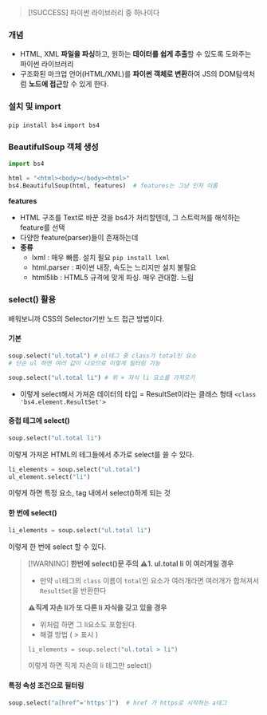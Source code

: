 >[!SUCCESS]  파이썬 라이브러리 중 하나이다 
### 개념 
- HTML, XML **파일을 파싱**하고, 원하는 **데이터를 쉽게 추출**할 수 있도록 도와주는 파이썬 라이브러리 
- 구조화된 마크업 언어(HTML/XML)를 **파이썬 객체로 변환**하여 JS의 DOM탐색처럼 **노드에 접근**할 수 있게 한다.

### 설치 및 import
```pip install bs4```
```import bs4```

### BeautifulSoup 객체 생성 
```python
import bs4

html = "<html><body></body><html>"
bs4.BeautifulSoup(html, features)  # features는 그냥 인자 이름 
```
**features**
- HTML 구조를 Text로 바꾼 것을 bs4가 처리할텐데, 그 스트럭쳐를 해석하는 feature를 선택 
- 다양한 feature(parser)들이 존재하는데 
- **종류** 
	- lxml : 매우 빠름. 설치 필요 `pip install lxml`
	- html.parser : 파이썬 내장, 속도는 느리지만 설치 불필요
	- html5lib : HTML5 규격에 맞게 파싱. 매우 관대함. 느림 

### select() 활용 
배워보니까 CSS의 Selector기반 노드 접근 방법이다.
#### 기본 
```python
soup.select("ul.total") # ul테그 중 class가 total인 요소 
# 단순 ul 하면 여러 값이 나오므로 이렇게 필터링 가능 

soup.select("ul.total li") # 위 + 자식 li 요소를 가져오기 
```
- 이렇게 select해서 가져온 데이터의 타입 = ResultSet이라는 클래스 형태 
	`<class 'bs4.element.ResultSet'>`

#### 중첩 테그에 select()
```python
soup.select("ul.total li")
```
이렇게 가져온 HTML의 테그들에서 추가로 select를 쓸 수 있다.

```python
li_elements = soup.select("ul.total")
ul_element.select("li")
```
이렇게 하면 특정 요소, tag 내에서 select()하게 되는 것 

#### 한 번에 select()
```python
li_elements = soup.select("ul.total li")
```
이렇게 한 번에 select 할 수 있다.

> [!WARNING] **한번에 select()문 주의** 
> **⚠️1. ul.total li 이 여러개일 경우** 
> - 만약 `ul`테그의 `class` 이름이 `total`인 요소가 여러개라면 여러개가 합쳐져서 `ResultSet`을 반환한다
> 
> **⚠️직계 자손 li가 또 다른 li 자식을 갖고 있을 경우**
> - 위처럼 하면 그 li요소도 포함된다.
> - 해결 방법 ( > 표시 )
> ```python
>li_elements = soup.select("ul.total > li")
>```
>이렇게 하면 직게 자손의 li 테그만 select()


#### 특정 속성 조건으로 필터링

```python
soup.select("a[href^='https']")  # href 가 https로 시작하는 a테그 
```










